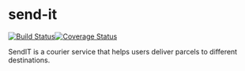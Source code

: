 # send-it

[![Build Status](https://travis-ci.org/divinediscipline/send-it.svg?branch=develop)](https://travis-ci.org/divinediscipline/send-it)[![Coverage Status](https://coveralls.io/repos/github/divinediscipline/send-it/badge.svg)](https://coveralls.io/github/divinediscipline/send-it)


SendIT is a courier service that helps users deliver parcels to different destinations.
